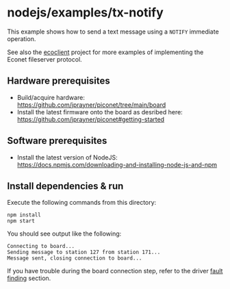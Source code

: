 # nodejs/examples/tx-notify

This example shows how to send a text message using a `NOTIFY` immediate operation.

See also the [ecoclient](https://github.com/jprayner/ecoclient) project for more examples of implementing the Econet
fileserver protocol.

## Hardware prerequisites

- Build/acquire hardware: https://github.com/jprayner/piconet/tree/main/board
- Install the latest firmware onto the board as desribed here: https://github.com/jprayner/piconet#getting-started

## Software prerequisites

- Install the latest version of NodeJS: https://docs.npmjs.com/downloading-and-installing-node-js-and-npm

## Install dependencies & run

Execute the following commands from this directory:

```
npm install
npm start
```

You should see output like the following:

```
Connecting to board...
Sending message to station 127 from station 171...
Message sent, closing connection to board...
```

If you have trouble during the board connection step, refer to the driver
[fault finding](https://github.com/jprayner/piconet/tree/main/driver/nodejs#fault-finding) section.

